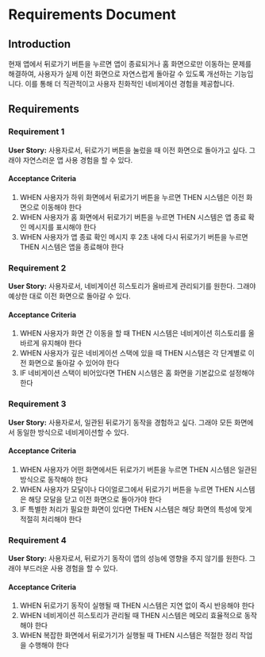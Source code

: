 # Requirements Document

## Introduction

현재 앱에서 뒤로가기 버튼을 누르면 앱이 종료되거나 홈 화면으로만 이동하는 문제를 해결하여, 사용자가 실제 이전 화면으로 자연스럽게 돌아갈 수 있도록 개선하는 기능입니다. 이를 통해 더 직관적이고 사용자 친화적인 네비게이션 경험을 제공합니다.

## Requirements

### Requirement 1

**User Story:** 사용자로서, 뒤로가기 버튼을 눌렀을 때 이전 화면으로 돌아가고 싶다. 그래야 자연스러운 앱 사용 경험을 할 수 있다.

#### Acceptance Criteria

1. WHEN 사용자가 하위 화면에서 뒤로가기 버튼을 누르면 THEN 시스템은 이전 화면으로 이동해야 한다
2. WHEN 사용자가 홈 화면에서 뒤로가기 버튼을 누르면 THEN 시스템은 앱 종료 확인 메시지를 표시해야 한다
3. WHEN 사용자가 앱 종료 확인 메시지 후 2초 내에 다시 뒤로가기 버튼을 누르면 THEN 시스템은 앱을 종료해야 한다

### Requirement 2

**User Story:** 사용자로서, 네비게이션 히스토리가 올바르게 관리되기를 원한다. 그래야 예상한 대로 이전 화면으로 돌아갈 수 있다.

#### Acceptance Criteria

1. WHEN 사용자가 화면 간 이동을 할 때 THEN 시스템은 네비게이션 히스토리를 올바르게 유지해야 한다
2. WHEN 사용자가 깊은 네비게이션 스택에 있을 때 THEN 시스템은 각 단계별로 이전 화면으로 돌아갈 수 있어야 한다
3. IF 네비게이션 스택이 비어있다면 THEN 시스템은 홈 화면을 기본값으로 설정해야 한다

### Requirement 3

**User Story:** 사용자로서, 일관된 뒤로가기 동작을 경험하고 싶다. 그래야 모든 화면에서 동일한 방식으로 네비게이션할 수 있다.

#### Acceptance Criteria

1. WHEN 사용자가 어떤 화면에서든 뒤로가기 버튼을 누르면 THEN 시스템은 일관된 방식으로 동작해야 한다
2. WHEN 사용자가 모달이나 다이얼로그에서 뒤로가기 버튼을 누르면 THEN 시스템은 해당 모달을 닫고 이전 화면으로 돌아가야 한다
3. IF 특별한 처리가 필요한 화면이 있다면 THEN 시스템은 해당 화면의 특성에 맞게 적절히 처리해야 한다

### Requirement 4

**User Story:** 사용자로서, 뒤로가기 동작이 앱의 성능에 영향을 주지 않기를 원한다. 그래야 부드러운 사용 경험을 할 수 있다.

#### Acceptance Criteria

1. WHEN 뒤로가기 동작이 실행될 때 THEN 시스템은 지연 없이 즉시 반응해야 한다
2. WHEN 네비게이션 히스토리가 관리될 때 THEN 시스템은 메모리 효율적으로 동작해야 한다
3. WHEN 복잡한 화면에서 뒤로가기가 실행될 때 THEN 시스템은 적절한 정리 작업을 수행해야 한다